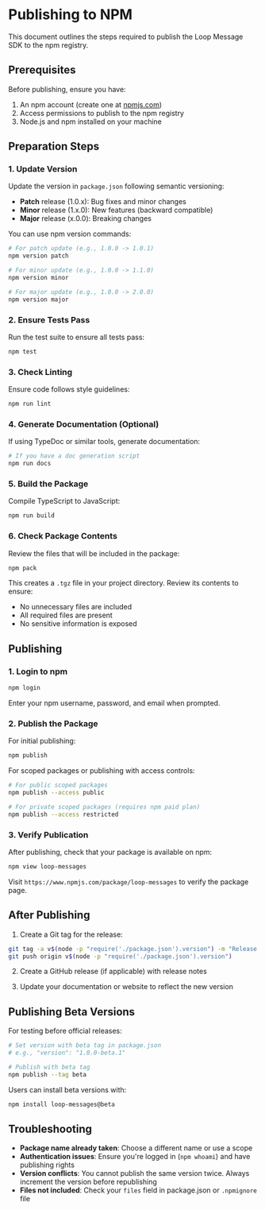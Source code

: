 # Publishing to NPM

This document outlines the steps required to publish the Loop Message SDK to the npm registry.

## Prerequisites

Before publishing, ensure you have:

1. An npm account (create one at [npmjs.com](https://www.npmjs.com/signup))
2. Access permissions to publish to the npm registry
3. Node.js and npm installed on your machine

## Preparation Steps

### 1. Update Version

Update the version in `package.json` following semantic versioning:

- **Patch** release (1.0.x): Bug fixes and minor changes
- **Minor** release (1.x.0): New features (backward compatible)
- **Major** release (x.0.0): Breaking changes

You can use npm version commands:

```bash
# For patch update (e.g., 1.0.0 -> 1.0.1)
npm version patch

# For minor update (e.g., 1.0.0 -> 1.1.0)
npm version minor

# For major update (e.g., 1.0.0 -> 2.0.0)
npm version major
```

### 2. Ensure Tests Pass

Run the test suite to ensure all tests pass:

```bash
npm test
```

### 3. Check Linting

Ensure code follows style guidelines:

```bash
npm run lint
```

### 4. Generate Documentation (Optional)

If using TypeDoc or similar tools, generate documentation:

```bash
# If you have a doc generation script
npm run docs
```

### 5. Build the Package

Compile TypeScript to JavaScript:

```bash
npm run build
```

### 6. Check Package Contents

Review the files that will be included in the package:

```bash
npm pack
```

This creates a `.tgz` file in your project directory. Review its contents to ensure:

- No unnecessary files are included
- All required files are present
- No sensitive information is exposed

## Publishing

### 1. Login to npm

```bash
npm login
```

Enter your npm username, password, and email when prompted.

### 2. Publish the Package

For initial publishing:

```bash
npm publish
```

For scoped packages or publishing with access controls:

```bash
# For public scoped packages
npm publish --access public

# For private scoped packages (requires npm paid plan)
npm publish --access restricted
```

### 3. Verify Publication

After publishing, check that your package is available on npm:

```bash
npm view loop-messages
```

Visit `https://www.npmjs.com/package/loop-messages` to verify the package page.

## After Publishing

1. Create a Git tag for the release:

```bash
git tag -a v$(node -p "require('./package.json').version") -m "Release v$(node -p "require('./package.json').version")"
git push origin v$(node -p "require('./package.json').version")
```

2. Create a GitHub release (if applicable) with release notes

3. Update your documentation or website to reflect the new version

## Publishing Beta Versions

For testing before official releases:

```bash
# Set version with beta tag in package.json
# e.g., "version": "1.0.0-beta.1"

# Publish with beta tag
npm publish --tag beta
```

Users can install beta versions with:

```bash
npm install loop-messages@beta
```

## Troubleshooting

- **Package name already taken**: Choose a different name or use a scope
- **Authentication issues**: Ensure you're logged in (`npm whoami`) and have publishing rights
- **Version conflicts**: You cannot publish the same version twice. Always increment the version before republishing
- **Files not included**: Check your `files` field in package.json or `.npmignore` file 